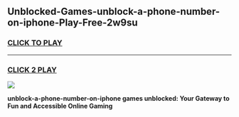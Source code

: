 
## Unblocked-Games-unblock-a-phone-number-on-iphone-Play-Free-2w9su
<h3>
<a href="https://premium76.site?title=unblock-a-phone-number-on-iphone&ref=21A">CLICK TO PLAY</a></h3>
<hr>

<h3>
<a href="https://premium76.site?title=unblock-a-phone-number-on-iphone&ref=21A">CLICK 2 PLAY</a>
  
</h3>

<a href="https://premium76.site?title=unblock-a-phone-number-on-iphone&ref=21A"><img src="https://clearcache.store/games.png"></a>


**unblock-a-phone-number-on-iphone games unblocked: Your Gateway to Fun and Accessible Online Gaming**
